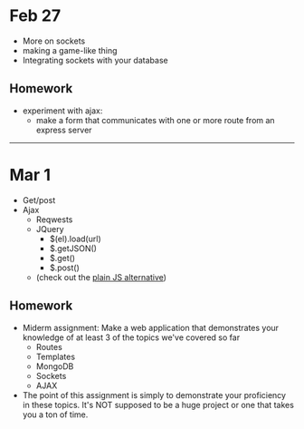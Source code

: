# Feb 27

* More on sockets
* making a game-like thing
* Integrating sockets with your database

	
## Homework
* experiment with ajax:
	* make a form that communicates with one or more route from an express server

------

# Mar 1

* Get/post
* Ajax
	* Reqwests
	* JQuery
		* $(el).load(url)
		* $.getJSON()
		* $.get()
		* $.post()
	* (check out the [plain JS alternative](https://plainjs.com/javascript/ajax/send-ajax-get-and-post-requests-47/))

## Homework
* Miderm assignment: Make a web application that demonstrates your knowledge of at least 3 of the topics we've covered so far
	* Routes
	* Templates
	* MongoDB
	* Sockets
	* AJAX
* The point of this assignment is simply to demonstrate your proficiency in these topics. It's NOT supposed to be a huge project or one that takes you a ton of time.